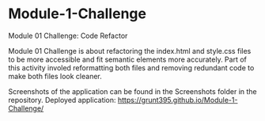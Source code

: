 # Module-1-Challenge

Module 01 Challenge: Code Refactor

Module 01 Challenge is about refactoring the index.html and style.css files to be more accessible and fit semantic elements more accurately.
Part of this activity involed reformatting both files and removing redundant code to make both files look cleaner.

Screenshots of the application can be found in the Screenshots folder in the repository.
Deployed application: https://grunt395.github.io/Module-1-Challenge/
